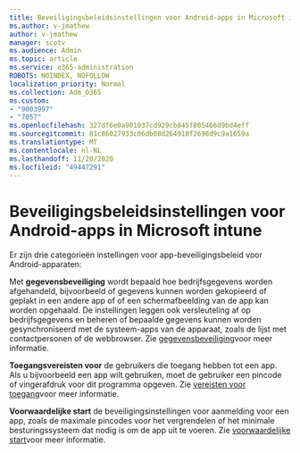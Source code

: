 ```yaml
---
title: Beveiligingsbeleidsinstellingen voor Android-apps in Microsoft intune
ms.author: v-jmathew
author: v-jmathew
manager: scotv
ms.audience: Admin
ms.topic: article
ms.service: o365-administration
ROBOTS: NOINDEX, NOFOLLOW
localization_priority: Normal
ms.collection: Adm_O365
ms.custom:
- "9003997"
- "7057"
ms.openlocfilehash: 327df6e0a901037cd929cb845f805466d9bd4eff
ms.sourcegitcommit: 81c86027933c06db08d264918f2698d9c9a1659a
ms.translationtype: MT
ms.contentlocale: nl-NL
ms.lasthandoff: 11/20/2020
ms.locfileid: "49447291"
---
```

# <a name="android-app-protection-policy-settings-in-microsoft-intune"></a>Beveiligingsbeleidsinstellingen voor Android-apps in Microsoft intune

Er zijn drie categorieën instellingen voor app-beveiligingsbeleid voor Android-apparaten:

Met **gegevensbeveiliging** wordt bepaald hoe bedrijfsgegevens worden afgehandeld, bijvoorbeeld of gegevens kunnen worden gekopieerd of geplakt in een andere app of of een schermafbeelding van de app kan worden opgehaald. De instellingen leggen ook versleuteling af op bedrijfsgegevens en beheren of bepaalde gegevens kunnen worden gesynchroniseerd met de systeem-apps van de apparaat, zoals de lijst met contactpersonen of de webbrowser. Zie [gegevensbeveiliging](https://go.microsoft.com/fwlink/?linkid=2135259)voor meer informatie.

**Toegangsvereisten voor** de gebruikers die toegang hebben tot een app. Als u bijvoorbeeld een app wilt gebruiken, moet de gebruiker een pincode of vingerafdruk voor dit programma opgeven. Zie [vereisten voor toegang](https://go.microsoft.com/fwlink/?linkid=2135260)voor meer informatie.

**Voorwaardelijke start** de beveiligingsinstellingen voor aanmelding voor een app, zoals de maximale pincodes voor het vergrendelen of het minimale besturingssysteem dat nodig is om de app uit te voeren. Zie [voorwaardelijke start](https://go.microsoft.com/fwlink/?linkid=2135507)voor meer informatie.
